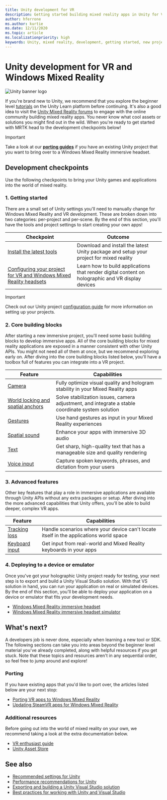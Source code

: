 ```yaml
---
title: Unity development for VR
description: Getting started building mixed reality apps in Unity for VR and Windows Mixed Reality immersive headsets.
author: hferrone
ms.author: kurtie
ms.date: 12/11/2020
ms.topic: article
ms.localizationpriority: high
keywords: Unity, mixed reality, development, getting started, new project, porting, capability, camera, simulation, emulation, documentation, mixed reality headset, windows mixed reality headset, virtual reality headset, what is virtual reality, what is augmented reality, MRTK, mixed reality toolkit, voice input, locatable camera, emulator, Azure, tutorials
---
```


# Unity development for VR and Windows Mixed Reality

![Unity banner logo](../images/unity_logo_banner.png)

If you're brand new to Unity, we recommend that you explore the beginner level [tutorials](https://unity3d.com/learn/tutorials) on the Unity Learn platform before continuing. It's also a good idea to visit the [Unity Mixed Reality forums](https://forum.unity3d.com/forums/hololens.102/) to engage with the online community building mixed reality apps. You never know what cool assets or solutions you might find out in the wild. When you're ready to get started with MRTK head to the development checkpoints below!

> [!IMPORTANT]
> Take a look at our **[porting guides](../porting-apps/porting-overview.md)** if you have an existing Unity project that you want to bring over to a Windows Mixed Reality immersive headset. 

## Development checkpoints

Use the following checkpoints to bring your Unity games and applications into the world of mixed reality.

### 1. Getting started

There are a small set of Unity settings you'll need to manually change for Windows Mixed Reality and VR development. These are broken down into two categories: per-project and per-scene. By the end of this section, you'll have the tools and project settings to start creating your own apps!

|  Checkpoint  |  Outcome  |
| --- | --- |
| [Install the latest tools](../install-the-tools.md) | Download and install the latest Unity package and setup your project for mixed reality |
| [Configuring your project for VR and Windows Mixed Reality headsets](/windows/mixed-reality/develop/unity/xr-project-setup?tabs=openxr) | Learn how to build applications that render digital content on holographic and VR display devices |

> [!IMPORTANT]
> Check out our Unity project [configuration guide](choosing-unity-version.md) for more information on setting up your projects.

### 2. Core building blocks

After starting a new immersive project, you'll need some basic building blocks to develop immersive apps. All of the core building blocks for mixed reality applications are exposed in a manner consistent with other Unity APIs. You might not need all of them at once, but we recommend exploring early on. After diving into the core building blocks listed below, you'll have a toolbox full of features you can integrate into a VR project.

|  Feature  |  Capabilities  |
| --- | --- |
| [Camera](../unity/camera-in-unity.md) | Fully optimize visual quality and hologram stability in your Mixed Reality apps |
| [World locking and spatial anchors](spatial-anchors-in-unity.md) | Solve stabilization issues, camera adjustment, and integrate a stable coordinate system solution || [Motion controllers](../unity/motion-controllers-in-unity.md) | Add spatial actions to your Mixed Reality apps |
| [Gestures](../unity/gestures-in-unity.md) | Use hand gestures as input in your Mixed Reality experiences |
| [Spatial sound](../unity/spatial-sound-in-unity.md) | Enhance your apps with immersive 3D audio |
| [Text](../unity/text-in-unity.md) | Get sharp, high-quality text that has a manageable size and quality rendering |
| [Voice input](../unity/voice-input-in-unity.md) | Capture spoken keywords, phrases, and dictation from your users|

### 3. Advanced features

Other key features that play a role in immersive applications are available through Unity APIs without any extra packages or setup. After diving into the more advanced capabilities that Unity offers, you'll be able to build deeper, complex VR apps.

|  Feature  |  Capabilities  |
| --- | --- |
| [Tracking loss](tracking-loss-in-unity.md) | Handle scenarios where your device can't locate itself in the applications world space |
| [Keyboard input](keyboard-input-in-unity.md) | Get input from real-world and Mixed Reality keyboards in your apps |

### 4. Deploying to a device or emulator

Once you've got your holographic Unity project ready for testing, your next step is to export and build a Unity Visual Studio solution. With that VS solution in hand, you can run your application on real or simulated devices. By the end of this section, you'll be able to deploy your application on a device or emulator that fits your development needs.

* [Windows Mixed Reality immersive headset](../platform-capabilities-and-apis/using-visual-studio.md)
* [Windows Mixed Reality immersive headset simulator](../platform-capabilities-and-apis/using-the-windows-mixed-reality-simulator.md)

## What's next?

A developers job is never done, especially when learning a new tool or SDK. The following sections can take you into areas beyond the beginner level material you've already completed, along with helpful resources if you get stuck. Note that these topics and resources aren't in any sequential order, so feel free to jump around and explore!

### Porting

If you have existing apps that you'd like to port over, the articles listed below are your next stop:

* [Porting VR apps to Windows Mixed Reality](../porting-apps/porting-guides.md?tabs=project)
* [Updating SteamVR apps for Windows Mixed Reality](../porting-apps/updating-your-steamvr-application-for-windows-mixed-reality.md)

### Additional resources

Before going out into the world of mixed reality on your own, we recommend taking a look at the extra documentation below. 

* [VR enthusiast guide](/windows/mixed-reality/enthusiast-guide/vr-journey)
* [Unity Asset Store](https://assetstore.unity.com)

## See also 

* [Recommended settings for Unity](recommended-settings-for-unity.md)
* [Performance recommendations for Unity](performance-recommendations-for-unity.md)
* [Exporting and building a Unity Visual Studio solution](exporting-and-building-a-unity-visual-studio-solution.md)
* [Best practices for working with Unity and Visual Studio](best-practices-for-working-with-unity-and-visual-studio.md)